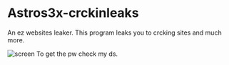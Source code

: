 # Astros3x-crckinleaks
An ez websites leaker. This program leaks you to crcking sites and much more.

![screen](https://user-images.githubusercontent.com/87500882/209162437-ab40eea8-7e4a-4953-bcd8-23c9eedc851a.png)
To get the pw check my ds.
